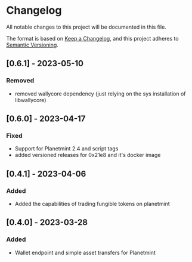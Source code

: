 # Changelog
All notable changes to this project will be documented in this file.

The format is based on [Keep a Changelog](https://keepachangelog.com/en/1.0.0/),
and this project adheres to [Semantic Versioning](https://semver.org/spec/v2.0.0.html).

## [0.6.1] - 2023-05-10
### Removed
- removed wallycore dependency (just relying on the sys installation of libwallycore)

## [0.6.0] - 2023-04-17
### Fixed
- Support for Planetmint 2.4 and script tags
- added versioned releases for 0x21e8 and it's docker image

## [0.4.1] - 2023-04-06
### Added
- Added the capabilities of trading fungible tokens on planetmint


## [0.4.0] - 2023-03-28
### Added
- Wallet endpoint and simple asset transfers for Planetmint
